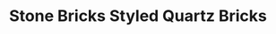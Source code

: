 ---
layout: post
title: Stone Bricks Styled Quartz Bricks
permalink: /addons/compliance32x/StoneBricksStyledQuartzBricks
comments: true
comments-id: StoneBricksStyledQuartzBricks
header-img: compliance32x/addons/Stone Bricks Styled Quartz Bricks.jpg

long_text: Makes quartz bricks look similar to Stone Bricks.

authors:
  - Alkatreize

download:
  - Planet Minecraft:
    - https://www.planetminecraft.com/texture-pack/compliance-32x-stone-bricks-like-quartz-bricks/
---